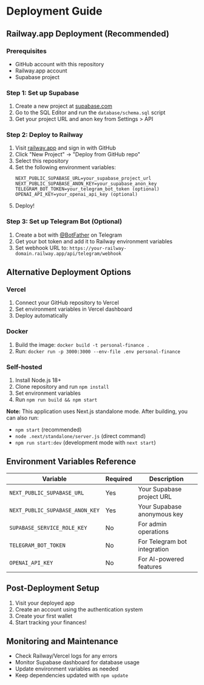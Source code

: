 # Deployment Guide

## Railway.app Deployment (Recommended)

### Prerequisites
- GitHub account with this repository
- Railway.app account
- Supabase project

### Step 1: Set up Supabase
1. Create a new project at [supabase.com](https://supabase.com)
2. Go to the SQL Editor and run the `database/schema.sql` script
3. Get your project URL and anon key from Settings > API

### Step 2: Deploy to Railway
1. Visit [railway.app](https://railway.app) and sign in with GitHub
2. Click "New Project" → "Deploy from GitHub repo"
3. Select this repository
4. Set the following environment variables:
   ```
   NEXT_PUBLIC_SUPABASE_URL=your_supabase_project_url
   NEXT_PUBLIC_SUPABASE_ANON_KEY=your_supabase_anon_key
   TELEGRAM_BOT_TOKEN=your_telegram_bot_token (optional)
   OPENAI_API_KEY=your_openai_api_key (optional)
   ```
5. Deploy!

### Step 3: Set up Telegram Bot (Optional)
1. Create a bot with [@BotFather](https://t.me/botfather) on Telegram
2. Get your bot token and add it to Railway environment variables
3. Set webhook URL to: `https://your-railway-domain.railway.app/api/telegram/webhook`

## Alternative Deployment Options

### Vercel
1. Connect your GitHub repository to Vercel
2. Set environment variables in Vercel dashboard
3. Deploy automatically

### Docker
1. Build the image: `docker build -t personal-finance .`
2. Run: `docker run -p 3000:3000 --env-file .env personal-finance`

### Self-hosted
1. Install Node.js 18+
2. Clone repository and run `npm install`
3. Set environment variables
4. Run `npm run build && npm start`

**Note:** This application uses Next.js standalone mode. After building, you can also run:
- `npm start` (recommended) 
- `node .next/standalone/server.js` (direct command)
- `npm run start:dev` (development mode with `next start`)

## Environment Variables Reference

| Variable | Required | Description |
|----------|----------|-------------|
| `NEXT_PUBLIC_SUPABASE_URL` | Yes | Your Supabase project URL |
| `NEXT_PUBLIC_SUPABASE_ANON_KEY` | Yes | Your Supabase anonymous key |
| `SUPABASE_SERVICE_ROLE_KEY` | No | For admin operations |
| `TELEGRAM_BOT_TOKEN` | No | For Telegram bot integration |
| `OPENAI_API_KEY` | No | For AI-powered features |

## Post-Deployment Setup

1. Visit your deployed app
2. Create an account using the authentication system
3. Create your first wallet
4. Start tracking your finances!

## Monitoring and Maintenance

- Check Railway/Vercel logs for any errors
- Monitor Supabase dashboard for database usage
- Update environment variables as needed
- Keep dependencies updated with `npm update`